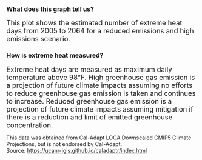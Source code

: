 

### What does this graph tell us?


<span style="font-size:18px;"> This plot shows the estimated number of extreme heat days from 2005 to 2064 for a reduced emissions and high emissions scenario. </span>


### How is extreme heat measured?


<span style="font-size:18px;"> Extreme heat days are measured as maximum daily temperature above 98°F. High greenhouse gas emission is a projection of future climate impacts assuming no efforts to reduce greenhouse gas emission is taken and continues to increase. Reduced greenhouse gas emission is a projection of future climate impacts assuming mitigation if there is a reduction and limit of emitted greenhouse concentration. </span>


</span> This data was obtained from Cal-Adapt LOCA Downscaled CMIP5 Climate Projections, but is not endorsed by Cal-Adapt. <br>
Source: https://ucanr-igis.github.io/caladaptr/index.html </span>
